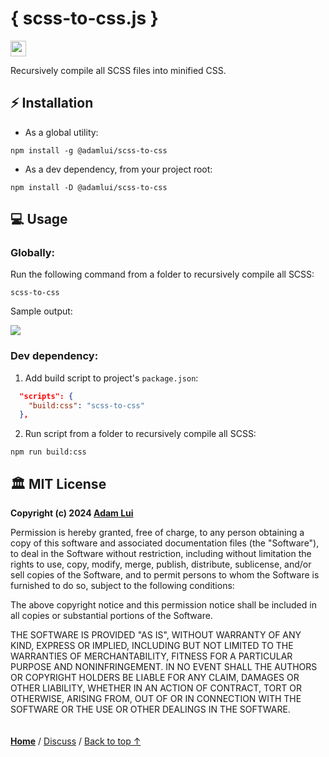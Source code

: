 # { scss-to-css.js }

<a href="#%EF%B8%8F-mit-license"><img height=25 src="https://img.shields.io/badge/License-MIT-fcde7b.svg?logo=internetarchive&logoColor=white&labelColor=464646&style=for-the-badge"></a>

Recursively compile all SCSS files into minified CSS.

## ⚡ Installation

- As a global utility:

```
npm install -g @adamlui/scss-to-css
```

- As a dev dependency, from your project root:

```
npm install -D @adamlui/scss-to-css
```

## 💻 Usage

### Globally:

Run the following command from a folder to recursively compile all SCSS:

```
scss-to-css
```

Sample output:

![](https://raw.githubusercontent.com/adamlui/js-utils/main/scss-to-css/media/images/sample-output.png)

### Dev dependency:

1. Add build script to project's `package.json`:

```json
  "scripts": {
    "build:css": "scss-to-css"
  },
```

2. Run script from a folder to recursively compile all SCSS:

```
npm run build:css
```

## 🏛️ MIT License

**Copyright (c) 2024 [Adam Lui](https://github.com/adamlui)**

Permission is hereby granted, free of charge, to any person obtaining a copy
of this software and associated documentation files (the "Software"), to deal
in the Software without restriction, including without limitation the rights
to use, copy, modify, merge, publish, distribute, sublicense, and/or sell
copies of the Software, and to permit persons to whom the Software is
furnished to do so, subject to the following conditions:

The above copyright notice and this permission notice shall be included in all
copies or substantial portions of the Software.

THE SOFTWARE IS PROVIDED "AS IS", WITHOUT WARRANTY OF ANY KIND, EXPRESS OR
IMPLIED, INCLUDING BUT NOT LIMITED TO THE WARRANTIES OF MERCHANTABILITY,
FITNESS FOR A PARTICULAR PURPOSE AND NONINFRINGEMENT. IN NO EVENT SHALL THE
AUTHORS OR COPYRIGHT HOLDERS BE LIABLE FOR ANY CLAIM, DAMAGES OR OTHER
LIABILITY, WHETHER IN AN ACTION OF CONTRACT, TORT OR OTHERWISE, ARISING FROM,
OUT OF OR IN CONNECTION WITH THE SOFTWARE OR THE USE OR OTHER DEALINGS IN THE
SOFTWARE.

<img height=6px width="100%" src="https://raw.githubusercontent.com/andreasbm/readme/master/assets/lines/aqua.png">

<a href="https://github.com/adamlui">**Home**</a> /
<a href="https://github.com/adamlui/js-utils/discussions">Discuss</a> /
<a href="#-scss-to-cssjs-">Back to top ↑</a>
